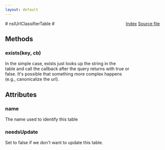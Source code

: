 ```yaml
---
layout: default
---
```

<div class='links' style='float:right'><a href="../index.html">Index</a>
<a href="http://dxr.mozilla.org/mozilla-central/source/toolkit/components/url-classifier/nsIUrlClassifierTable.idl">Source file</a>
</div>
# nsIUrlClassifierTable #

## Methods ##

### exists(key, cb) ###
  
In the simple case, exists just looks up the string in the  
table and call the callback after the query returns with true or  
false.  It's possible that something more complex happens  
(e.g., canonicalize the url).  
  

## Attributes ##

### name ###
  
The name used to identify this table  
  

### needsUpdate ###
  
Set to false if we don't want to update this table.  
  

